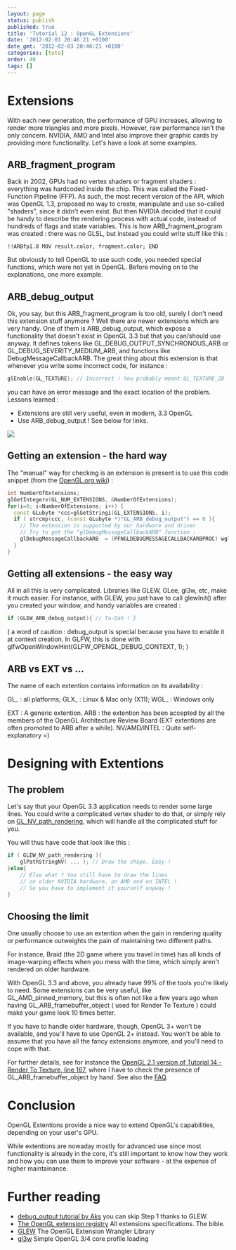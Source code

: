 ```yaml
---
layout: page
status: publish
published: true
title: 'Tutorial 12 : OpenGL Extensions'
date: '2012-02-03 20:46:21 +0100'
date_gmt: '2012-02-03 20:46:21 +0100'
categories: [tuto]
order: 40
tags: []
---
```


# Extensions

With each new generation, the performance of GPU increases, allowing to render more triangles and more pixels. However, raw performance isn't the only concern. NVIDIA, AMD and Intel also improve their graphic cards by providing more functionality. Let's have a look at some examples.

## ARB_fragment_program

Back in 2002, GPUs had no vertex shaders or fragment shaders : everything was hardcoded inside the chip. This was called the Fixed-Function Pipeline (FFP). As such, the most recent version of the API, which was OpenGL 1.3, proposed no way to create, manipulate and use so-called "shaders", since it didn't even exist. But then NVIDIA decided that it could be handy to describe the rendering process with actual code, instead of hundreds of flags and state variables. This is how ARB_fragment_program was created : there was no GLSL, but instead you could write stuff like this :
```
!!ARBfp1.0 MOV result.color, fragment.color; END
```
But obviously to tell OpenGL to use such code, you needed special functions, which were not yet in OpenGL. Before moving on to the explanations, one more example.

## ARB_debug_output

Ok, you say, but this ARB_fragment_program is too old, surely I don't need this extension stuff anymore ? Well there are newer extensions which are very handy. One of them is ARB_debug_output, which expose a functionality that doesn't exist in OpenGL 3.3 but that you can/should use anyway. It defines tokens like GL_DEBUG_OUTPUT_SYNCHRONOUS_ARB or GL_DEBUG_SEVERITY_MEDIUM_ARB, and functions like DebugMessageCallbackARB. The great thing about this extension is that whenever you write some incorrect code, for instance :
``` cpp
glEnable(GL_TEXTURE); // Incorrect ! You probably meant GL_TEXTURE_2D !
```
you can have an error message and the exact location of the problem. Lessons learned :

* Extensions are still very useful, even in modern, 3.3 OpenGL
* Use ARB_debug_output ! See below for links.

![]({{site.baseurl}}/assets/images/tuto-12-ogl-ext/breakpoint.png)


## Getting an extension - the hard way

The "manual" way for checking is an extension is present is to use this code snippet (from the [OpenGL.org wiki](http://www.opengl.org/wiki/GlGetString)) :
``` cpp
int NumberOfExtensions;
glGetIntegerv(GL_NUM_EXTENSIONS, &NumberOfExtensions);
for(i=0; i<NumberOfExtensions; i++) {
  const GLubyte *ccc=glGetStringi(GL_EXTENSIONS, i);
  if ( strcmp(ccc, (const GLubyte *)"GL_ARB_debug_output") == 0 ){
    // The extension is supported by our hardware and driver
    // Try to get the "glDebugMessageCallbackARB" function :
    glDebugMessageCallbackARB  = (PFNGLDEBUGMESSAGECALLBACKARBPROC) wglGetProcAddress("glDebugMessageCallbackARB");
  }
}
```

## Getting all extensions - the easy way

All in all this is very complicated. Libraries like GLEW, GLee, gl3w, etc, make it much easier. For instance, with GLEW, you just have to call glewInit() after you created your window, and handy variables are created :
``` cpp
if (GLEW_ARB_debug_output){ // Ta-Dah ! }
```
( a word of caution : debug_output is special because you have to enable it at context creation. In GLFW, this is done with glfwOpenWindowHint(GLFW_OPENGL_DEBUG_CONTEXT, 1); )

## ARB vs EXT vs ...

The name of each extention contains information on its availability :

GL_ : all platforms;
GLX_ : Linux & Mac only (X11);
WGL_ : Windows only

EXT : A generic extention.
ARB : the extention has been accepted by all the members of the OpenGL Architecture Review Board (EXT extentions are often promoted to ARB after a while).
NV/AMD/INTEL : Quite self-explanatory =)

# Designing with Extentions


## The problem

Let's say that your OpenGL 3.3 application needs to render some large lines. You could write a complicated vertex shader to do that, or simply rely on [GL_NV_path_rendering](http://www.opengl.org/registry/specs/NV/path_rendering.txt), which will handle all the complicated stuff for you.

You will thus have code that look like this :
``` cpp
if ( GLEW_NV_path_rendering ){
    glPathStringNV( ... ); // Draw the shape. Easy !
}else{
    // Else what ? You still have to draw the lines
    // on older NVIDIA hardware, on AMD and on INTEL !
    // So you have to implement it yourself anyway !
}
```

## Choosing the limit

One usually choose to use an extention when the gain in rendering quality or performance outweights the pain of maintaining two different paths.

For instance, Braid (the 2D game where you travel in time) has all kinds of image-warping effects when you mess with the time, which simply aren't rendered on older hardware.

With OpenGL 3.3 and above, you already have 99% of the tools you're likely to need. Some extensions can be very useful, like GL_AMD_pinned_memory, but this is often not like a few years ago when having GL_ARB_framebuffer_object ( used for Render To Texture ) could make your game look 10 times better.

If you have to handle older hardware, though, OpenGL 3+ won't be available, and you'll have to use OpenGL 2+ instead. You won't be able to assume that you have all the fancy extensions anymore, and you'll need to cope with that.

For further details, see for instance the [OpenGL 2.1 version of Tutorial  14 - Render To Texture, line 167](https://github.com/opengl-tutorials/ogl/blob/2.1_branch/tutorial14_render_to_texture/tutorial14.cpp#L167), where I have to check the presence of GL_ARB_framebuffer_object by hand. See also the [FAQ](http://www.opengl-tutorial.org/miscellaneous/faq/).

# Conclusion

OpenGL Extentions provide a nice way to extend OpenGL's capabilities, depending on your user's GPU.

While extentions are nowaday mostly for advanced use since most functionality is already in the core, it's still important to know how they work and how you can use them to improve your software - at the expense of higher maintainance.

# Further reading


* [debug_output tutorial by Aks](http://sites.google.com/site/opengltutorialsbyaks/introduction-to-opengl-4-1---tutorial-05 ) you can skip Step 1 thanks to GLEW.
* [The OpenGL extension registry](http://www.opengl.org/registry/) All extensions specifications. The bible.
* [GLEW](http://glew.sourceforge.net/) The OpenGL Extension Wrangler Library
* [gl3w](https://github.com/skaslev/gl3w) Simple OpenGL 3/4 core profile loading

